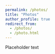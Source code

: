 ```yaml
---
permalink: /photos/
title: "Photos"
author_profile: true
redirect_from: 
  - /photos/
  - /photo.html
---
```


Placeholder text


